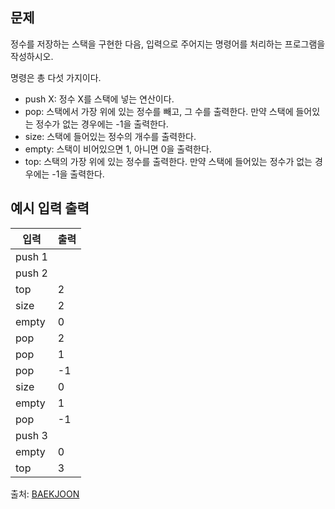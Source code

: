 ## 문제

정수를 저장하는 스택을 구현한 다음, 입력으로 주어지는 명령어를 처리하는 프로그램을 작성하시오.

명령은 총 다섯 가지이다.
* push X: 정수 X를 스택에 넣는 연산이다.
* pop: 스택에서 가장 위에 있는 정수를 빼고, 그 수를 출력한다. 만약 스택에 들어있는 정수가 없는 경우에는 -1을 출력한다.
* size: 스택에 들어있는 정수의 개수를 출력한다.
* empty: 스택이 비어있으면 1, 아니면 0을 출력한다.
* top: 스택의 가장 위에 있는 정수를 출력한다. 만약 스택에 들어있는 정수가 없는 경우에는 -1을 출력한다.

## 예시 입력 출력

|입력|출력|
|------|---|
|push 1|  |
|push 2|  |
|top|2|
|size|2|
|empty|0|
|pop|2|
|pop|1|
|pop|-1|
|size|0|
|empty|1|
|pop|-1|
|push 3|  |
|empty|0|
|top|3|

출처: [BAEKJOON](https://www.acmicpc.net/problem/10828)